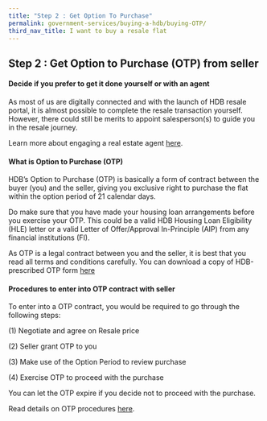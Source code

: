 ```yaml
---
title: "Step 2 : Get Option To Purchase"
permalink: government-services/buying-a-hdb/buying-OTP/
third_nav_title: I want to buy a resale flat
---
```


## Step 2 : Get Option to Purchase (OTP) from seller

#### Decide if you prefer to get it done yourself or with an agent

As most of us are digitally connected and with the launch of HDB resale portal, it is almost possible to complete the resale transaction yourself. However, there could still be merits to appoint salesperson(s) to guide you in the resale journey.

Learn more about engaging a real estate agent [here](https://www.cea.gov.sg/4steps/).

#### What is Option to Purchase (OTP)

HDB’s Option to Purchase (OTP) is basically a form of contract between the buyer (you) and the seller, giving you exclusive right to purchase the flat within the option period of 21 calendar days.

Do make sure that you have made your housing loan arrangements before you exercise your OTP. This could be a valid HDB Housing Loan Eligibility (HLE) letter or a valid Letter of Offer/Approval In-Principle (AIP) from any financial institutions (FI).

As OTP is a legal contract between you and the seller, it is best that you read all terms and conditions carefully. You can download a copy of HDB-prescribed OTP form [here](https://services2.hdb.gov.sg/webapp/BB24OTPDlWeb/BB24POptionToPurchaseDL_Link)

#### Procedures to enter into OTP contract with seller

To enter into a OTP contract, you would be required to go through the following steps:

(1) Negotiate and agree on Resale price

(2) Seller grant OTP to you

(3) Make use of the Option Period to review purchase

(4) Exercise OTP to proceed with the purchase 

You can let the OTP expire if you decide not to proceed with the purchase.

Read details on OTP procedures [here](https://www.hdb.gov.sg/cs/infoweb/residential/buying-a-flat/resale/option-to-purchase).

